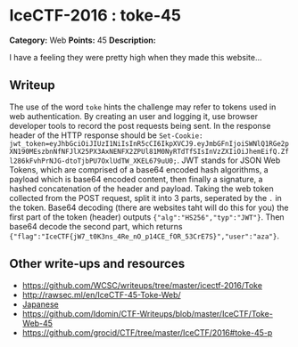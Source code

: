 # IceCTF-2016 : toke-45

**Category:** Web
**Points:** 45
**Description:**

I have a feeling they were pretty high when they made this website...

## Writeup

The use of the word `toke` hints the challenge may refer to tokens used in web authentication. By creating an user and logging it, use browser developer tools to record the post requests being sent. In the response header of the HTTP response should be `Set-Cookie: jwt_token=eyJhbGciOiJIUzI1NiIsInR5cCI6IkpXVCJ9.eyJmbGFnIjoiSWNlQ1RGe2pXN190MEszbnNfNFJlX25PX3AxNENFX2ZPUl81M0NyRTdTfSIsInVzZXIiOiJhemEifQ.Zfl286kFvhPrNJG-dtoTjbPU7OxlUdTW_XKEL679uU0;`. JWT stands for JSON Web Tokens, which are comprised of a base64 encoded hash algorithms, a payload which is base64 encoded content, then finally a signature, a hashed concatenation of the header and payload. Taking the web token collected from the POST request, split it into 3 parts, seperated by the `.` in the token. Base64 decoding (there are websites taht will do this for you) the first part of the token (header) outputs `{"alg":"HS256","typ":"JWT"}`. Then base64 decode the second part, which returns `{"flag":"IceCTF{jW7_t0K3ns_4Re_nO_p14CE_fOR_53CrE7S}","user":"aza"}`.

## Other write-ups and resources

* https://github.com/WCSC/writeups/tree/master/icectf-2016/Toke
* http://rawsec.ml/en/IceCTF-45-Toke-Web/
* [Japanese](https://ctftime.org/writeup/3814)
* https://github.com/Idomin/CTF-Writeups/blob/master/IceCTF/Toke-Web-45
* https://github.com/grocid/CTF/tree/master/IceCTF/2016#toke-45-p
